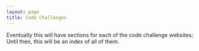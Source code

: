 ```yaml
---
layout: page
title: Code Challenges
---
```


Eventually this will have sections for each of the code challenge websites; Until then, this will be an index of all of them. 